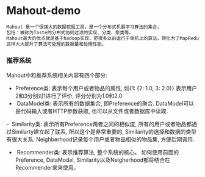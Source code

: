 # Mahout-demo
``` xml
Mahout 是一个很强大的数据挖掘工具，是一个分布式机器学习算法的集合，
包括：被称为Taste的分布式协同过滤的实现、分类、聚类等。
Mahout最大的优点就是基于hadoop实现，把很多以前运行于单机上的算法，转化为了MapReduce模式，
这样大大提升了算法可处理的数据量和处理性能。
```
### 推荐系统
 Mahout中和推荐系统相关内容有四个部分:
 -  Preference类: 表示每个用户或者物品的属性, 如{1: {2: 1.0, 3: 2.0}} 表示用户2和3分别对1进行了评价, 评分分别为1.0和2.0
 -  DataModel类: 表示所有的数据集合, 即Preference的聚合. DataModel可以是代码输入或者HTTP参数获取, 也可以从文件或者数据库中读取.
 
 -  Similarity类: 表示所有Preference两者之间的相似度, 所有的用户或者物品都通过Similarty建立起了联系,
 所以这个是非常重要的, Similarity的选择和数据的类型有很大关系. Neighberhood记录每个用户或者物品相似的物品集, 方便后期调用.
 
-  Recommender类: 表示推荐算法, 整个系统的核心。 如何使用前面的Preference, DataModel, Similarity以及Neigherhood都将结合在Recommender来来使用。 
